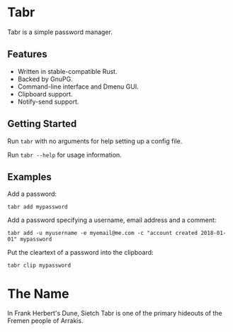 # Tabr

Tabr is a simple password manager.

## Features

 * Written in stable-compatible Rust.
 * Backed by GnuPG.
 * Command-line interface and Dmenu GUI.
 * Clipboard support.
 * Notify-send support.

## Getting Started

Run `tabr` with no arguments for help setting up a config file.

Run `tabr --help` for usage information.

## Examples

Add a password:
```
tabr add mypassword
```

Add a password specifying a username, email address and a comment:
```
tabr add -u myusername -e myemail@me.com -c "account created 2018-01-01" mypassword
```

Put the cleartext of a password into the clipboard:
```
tabr clip mypassword
```


# The Name

In Frank Herbert's Dune, Sietch Tabr is one of the primary hideouts of the
Fremen people of Arrakis.
